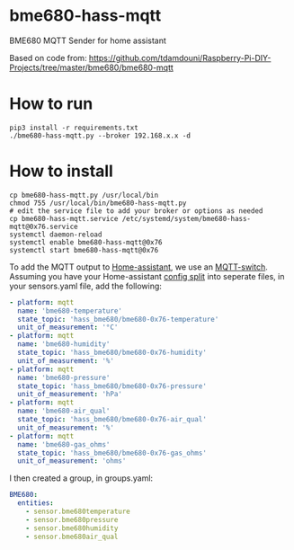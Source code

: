 # bme680-hass-mqtt
BME680 MQTT Sender for home assistant

Based on code from: https://github.com/tdamdouni/Raspberry-Pi-DIY-Projects/tree/master/bme680/bme680-mqtt

# How to run
```
pip3 install -r requirements.txt
./bme680-hass-mqtt.py --broker 192.168.x.x -d
```

# How to install
```
cp bme680-hass-mqtt.py /usr/local/bin
chmod 755 /usr/local/bin/bme680-hass-mqtt.py
# edit the service file to add your broker or options as needed
cp bme680-hass-mqtt.service /etc/systemd/system/bme680-hass-mqtt@0x76.service
systemctl daemon-reload
systemctl enable bme680-hass-mqtt@0x76
systemctl start bme680-hass-mqtt@0x76
```

To add the MQTT output to [Home-assistant](https://home-assistant.io/), we use an [MQTT-switch](https://home-assistant.io/components/switch.mqtt/). Assuming you have your Home-assistant [config split](https://home-assistant.io/docs/configuration/splitting_configuration/) into seperate files, in your sensors.yaml file, add the following:

```yaml
- platform: mqtt
  name: 'bme680-temperature'
  state_topic: 'hass_bme680/bme680-0x76-temperature'
  unit_of_measurement: '°C'
- platform: mqtt
  name: 'bme680-humidity'
  state_topic: 'hass_bme680/bme680-0x76-humidity'
  unit_of_measurement: '%'
- platform: mqtt
  name: 'bme680-pressure'
  state_topic: 'hass_bme680/bme680-0x76-pressure'
  unit_of_measurement: 'hPa'
- platform: mqtt
  name: 'bme680-air_qual'
  state_topic: 'hass_bme680/bme680-0x76-air_qual'
  unit_of_measurement: '%'
- platform: mqtt
  name: 'bme680-gas_ohms'
  state_topic: 'hass_bme680/bme680-0x76-gas_ohms'
  unit_of_measurement: 'ohms'
```

I then created a group, in groups.yaml:

```yaml
BME680:
  entities:
    - sensor.bme680temperature
    - sensor.bme680pressure
    - sensor.bme680humidity
    - sensor.bme680air_qual
```
